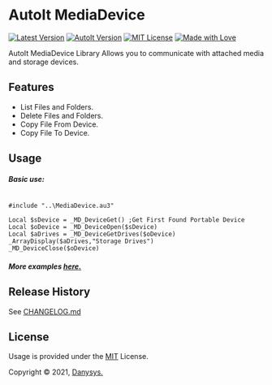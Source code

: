 # AutoIt MediaDevice

[![Latest Version](https://img.shields.io/badge/Latest-v1.0.0-green.svg)]()
[![AutoIt Version](https://img.shields.io/badge/AutoIt-3.3.14.5-blue.svg)]()
[![MIT License](https://img.shields.io/github/license/mashape/apistatus.svg)]()
[![Made with Love](https://img.shields.io/badge/Made%20with-%E2%9D%A4-red.svg?colorB=e31b23)]()


AutoIt MediaDevice Library Allows you to communicate with attached media and storage devices.


## Features
* List Files and Folders.
* Delete Files and Folders.
* Copy File From Device.
* Copy File To Device.


## Usage

##### Basic use:
```autoit

#include "..\MediaDevice.au3"

Local $sDevice = _MD_DeviceGet() ;Get First Found Portable Device
Local $oDevice = _MD_DeviceOpen($sDevice)
Local $aDrives = _MD_DeviceGetDrives($oDevice)
_ArrayDisplay($aDrives,"Storage Drives")
_MD_DeviceClose($oDevice)

```

##### More examples [here.](/Examples)


## Release History
See [CHANGELOG.md](CHANGELOG.md)


<!-- ## Acknowledgments & Credits -->


## License

Usage is provided under the [MIT](https://choosealicense.com/licenses/mit/) License.

Copyright © 2021, [Danysys.](https://www.danysys.com)